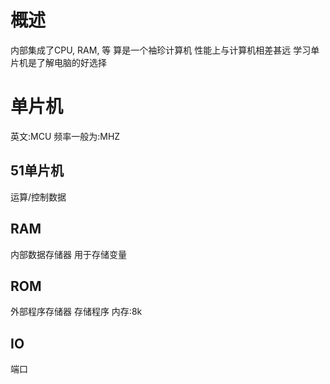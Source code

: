 # 概述
内部集成了CPU, RAM, 等
算是一个袖珍计算机
性能上与计算机相差甚远
学习单片机是了解电脑的好选择

# 单片机
英文:MCU
频率一般为:MHZ

## 51单片机
运算/控制数据

## RAM
内部数据存储器
用于存储变量

## ROM
外部程序存储器
存储程序
内存:8k

## IO
端口
